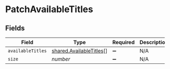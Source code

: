 # PatchAvailableTitles


## Fields

| Field                                                              | Type                                                               | Required                                                           | Description                                                        | Example                                                            |
| ------------------------------------------------------------------ | ------------------------------------------------------------------ | ------------------------------------------------------------------ | ------------------------------------------------------------------ | ------------------------------------------------------------------ |
| `availableTitles`                                                  | [shared.AvailableTitles](../../models/shared/availabletitles.md)[] | :heavy_minus_sign:                                                 | N/A                                                                |                                                                    |
| `size`                                                             | *number*                                                           | :heavy_minus_sign:                                                 | N/A                                                                | 1                                                                  |